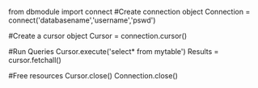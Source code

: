 from dbmodule import connect 
#Create connection object
Connection = connect('databasename','username','pswd')

#Create a cursor object
Cursor = connection.cursor()

#Run Queries
Cursor.execute('select* from mytable')
Results = cursor.fetchall()

#Free resources
Cursor.close()
Connection.close()
